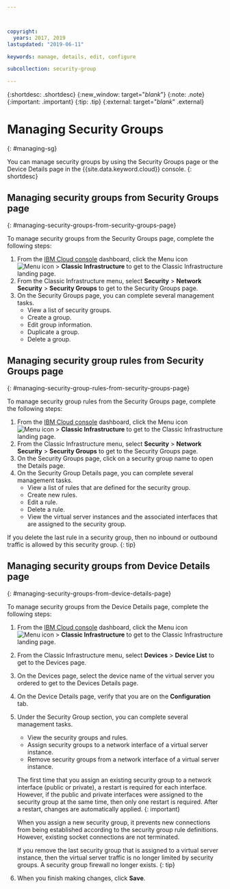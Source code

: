 ```yaml
---



copyright:
  years: 2017, 2019
lastupdated: "2019-06-11"

keywords: manage, details, edit, configure

subcollection: security-group

---
```


{:shortdesc: .shortdesc}
{:new_window: target="_blank_"}
{:note: .note}
{:important: .important}
{:tip: .tip}
{:external: target="_blank_" .external}

# Managing Security Groups
{: #managing-sg}

You can manage security groups by using the Security Groups page or the Device Details page in the {{site.data.keyword.cloud}} console.
{: shortdesc}

## Managing security groups from Security Groups page
{: #managing-security-groups-from-security-groups-page}

To manage security groups from the Security Groups page, complete the following steps:

1. From the [IBM Cloud console](https://cloud.ibm.com/) dashboard, click the Menu icon ![Menu icon](../../icons/icon_hamburger.svg) > **Classic Infrastructure** to get to the Classic Infrastructure landing page.
2. From the Classic Infrastructure menu, select **Security** >  **Network Security** > **Security Groups** to get to the Security Groups page.
3. On the Security Groups page, you can complete several management tasks.
     * View a list of security groups.
     * Create a group.
     * Edit group information.
     * Duplicate a group.
     * Delete a group.

## Managing security group rules from Security Groups page
{: #managing-security-group-rules-from-security-groups-page}

To manage security group rules from the Security Groups page, complete the following steps:

1. From the [IBM Cloud console](https://cloud.ibm.com/) dashboard, click the Menu icon ![Menu icon](../../icons/icon_hamburger.svg) > **Classic Infrastructure** to get to the Classic Infrastructure landing page.
2. From the Classic Infrastructure menu, select **Security** >  **Network Security** > **Security Groups** to get to the Security Groups page.
3. On the Security Groups page, click on a security group name to open the Details page.
4. On the Security Group Details page, you can complete several management tasks.
     * View a list of rules that are defined for the security group.
     * Create new rules.
     * Edit a rule.
     * Delete a rule.
     * View the virtual server instances and the associated interfaces that are assigned to the security group.

If you delete the last rule in a security group, then no inbound or outbound traffic is allowed by this security group.
{: tip}

## Managing security groups from Device Details page
{: #managing-security-groups-from-device-details-page}

To manage security groups from the Device Details page, complete the following steps:

1. From the [IBM Cloud console](https://cloud.ibm.com/) dashboard, click the Menu icon ![Menu icon](../../icons/icon_hamburger.svg) > **Classic Infrastructure** to get to the Classic Infrastructure landing page.
2. From the Classic Infrastructure menu, select **Devices** >  **Device List** to get to the Devices page.
3. On the Devices page, select the device name of the virtual server you ordered to get to the Devices Details page.
4. On the Device Details page, verify that you are on the **Configuration** tab.
5. Under the Security Group section, you can complete several management tasks.
     * View the security groups and rules.
     * Assign security groups to a network interface of a virtual server instance.
     * Remove security groups from a network interface of a virtual server instance.

     The first time that you assign an existing security group to a network interface (public or private), a restart is required for each interface.  However, if the public and private interfaces were assigned to the security group at the same time, then only one restart is required.  After a restart, changes are automatically applied.
     {: important}

     When you assign a new security group, it prevents new connections from being established according to the security group rule definitions. However, existing socket connections are not terminated.

     If you remove the last security group that is assigned to a virtual server instance, then the virtual server traffic is no longer limited by security groups. A security group firewall no longer exists.
     {: tip}

6. When you finish making changes, click **Save**.
